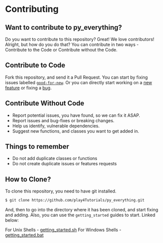 # Contributing

## Want to contribute to py_everything?

Do you want to contribute to this repository? Great! We love contributors! Alright, but how do you do that?
You can contribute in two ways - Contribute to the Code or Contribute without the Code.

## Contribute to Code

Fork this repository, and send it a Pull Request. You can start by fixing issues labelled [`good-for-new`](https://github.com/play4Tutorials/py_everything/issues?q=is%3Aissue+is%3Aopen+label%3Agood-for-new). Or you can directly start working on a [new feature](https://github.com/play4Tutorials/py_everything/issues?q=is%3Aissue+is%3Aopen+label%3Aenhancement) or fixing a [bug](https://github.com/play4Tutorials/py_everything/issues?q=is%3Aissue+is%3Aopen+label%3Abug).

## Contribute Without Code

- Report potential issues, you have found, so we can fix it ASAP.
- Report issues and bug-fixes or breaking changes.
- Help us identify, vulnerable dependencies.
- Suggest new functions, and classes you want to get added in.

## Things to remember

- Do not add duplicate classes or functions
- Do not create duplicate issues or features requests

## How to Clone?

To clone this repository, you need to have git installed.

```bash
$ git clone https://github.com/play4Tutorials/py_everything.git
```

And, then to go into the directory where it has been cloned, and start fixing and adding.
Also, you can use the `getting_started` guides to start. Linked below:

For Unix Shells - [getting_started.sh](https://github.com/play4Tutorials/py_everything/blob/master/getting_started.sh)
For Windows Shells - [getting_started.bat](https://github.com/play4Tutorials/py_everything/blob/master/getting_started.bat)

